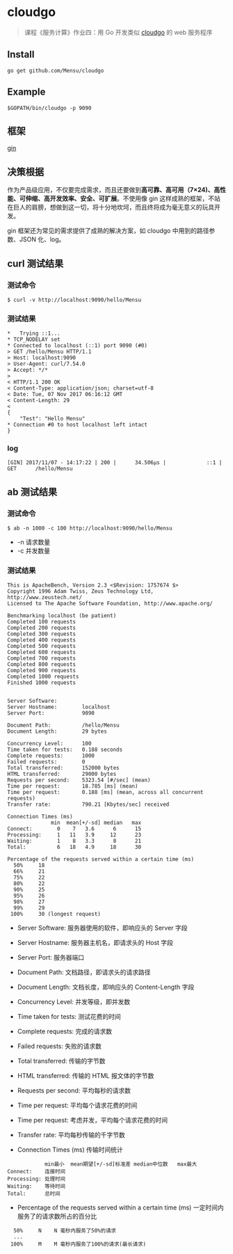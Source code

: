 # cloudgo

> 课程《服务计算》作业四：用 Go 开发类似 [cloudgo](http://blog.csdn.net/pmlpml/article/details/78404838) 的 web 服务程序

## Install

```
go get github.com/Mensu/cloudgo
```

## Example

```
$GOPATH/bin/cloudgo -p 9090
```

## 框架

[gin](https://gin-gonic.github.io/gin/)

## 决策根据

作为产品级应用，不仅要完成需求，而且还要做到**高可靠、高可用（7×24)、高性能、可伸缩、高开发效率、安全、可扩展**。不使用像 gin 这样成熟的框架，不站在巨人的肩膀，想做到这一切，将十分地坎坷，而且终将成为毫无意义的玩具开发。

gin 框架还为常见的需求提供了成熟的解决方案，如 cloudgo 中用到的路径参数、JSON 化、log。

## curl 测试结果

### 测试命令

```
$ curl -v http://localhost:9090/hello/Mensu
```

### 测试结果

```
*   Trying ::1...
* TCP_NODELAY set
* Connected to localhost (::1) port 9090 (#0)
> GET /hello/Mensu HTTP/1.1
> Host: localhost:9090
> User-Agent: curl/7.54.0
> Accept: */*
>
< HTTP/1.1 200 OK
< Content-Type: application/json; charset=utf-8
< Date: Tue, 07 Nov 2017 06:16:12 GMT
< Content-Length: 29
<
{
    "Test": "Hello Mensu"
* Connection #0 to host localhost left intact
}
```

### log

```
[GIN] 2017/11/07 - 14:17:22 | 200 |      34.506µs |             ::1 | GET      /hello/Mensu
```

## ab 测试结果

### 测试命令

```
$ ab -n 1000 -c 100 http://localhost:9090/hello/Mensu
```

- -n 请求数量
- -c 并发数量

### 测试结果

```
This is ApacheBench, Version 2.3 <$Revision: 1757674 $>
Copyright 1996 Adam Twiss, Zeus Technology Ltd, http://www.zeustech.net/
Licensed to The Apache Software Foundation, http://www.apache.org/

Benchmarking localhost (be patient)
Completed 100 requests
Completed 200 requests
Completed 300 requests
Completed 400 requests
Completed 500 requests
Completed 600 requests
Completed 700 requests
Completed 800 requests
Completed 900 requests
Completed 1000 requests
Finished 1000 requests


Server Software:
Server Hostname:        localhost
Server Port:            9090

Document Path:          /hello/Mensu
Document Length:        29 bytes

Concurrency Level:      100
Time taken for tests:   0.188 seconds
Complete requests:      1000
Failed requests:        0
Total transferred:      152000 bytes
HTML transferred:       29000 bytes
Requests per second:    5323.54 [#/sec] (mean)
Time per request:       18.785 [ms] (mean)
Time per request:       0.188 [ms] (mean, across all concurrent requests)
Transfer rate:          790.21 [Kbytes/sec] received

Connection Times (ms)
              min  mean[+/-sd] median   max
Connect:        0    7   3.6      6      15
Processing:     1   11   3.9     12      23
Waiting:        1    8   3.3      8      21
Total:          6   18   4.9     18      30

Percentage of the requests served within a certain time (ms)
  50%     18
  66%     21
  75%     22
  80%     22
  90%     25
  95%     26
  98%     27
  99%     29
 100%     30 (longest request)

```

- Server Software:        服务器使用的软件，即响应头的 Server 字段
- Server Hostname:        服务器主机名，即请求头的 Host 字段
- Server Port:            服务器端口

- Document Path:          文档路径，即请求头的请求路径
- Document Length:        文档长度，即响应头的 Content-Length 字段

- Concurrency Level:      并发等级，即并发数
- Time taken for tests:   测试花费的时间
- Complete requests:      完成的请求数
- Failed requests:        失败的请求数
- Total transferred:      传输的字节数
- HTML transferred:       传输的 HTML 报文体的字节数
- Requests per second:    平均每秒的请求数
- Time per request:       平均每个请求花费的时间
- Time per request:       考虑并发，平均每个请求花费的时间
- Transfer rate:          平均每秒传输的千字节数

- Connection Times (ms) 传输时间统计

```
            min最小  mean期望[+/-sd]标准差 median中位数   max最大
Connect:    连接时间
Processing: 处理时间
Waiting:    等待时间
Total:      总时间
```

- Percentage of the requests served within a certain time (ms) 一定时间内服务了的请求数所占的百分比

```
  50%     N    N 毫秒内服务了50%的请求
  ...
 100%     M    M 毫秒内服务了100%的请求(最长请求)
```
